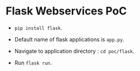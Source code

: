 # Flask Webservices PoC

* `pip install flask`.

* Default name of flask applications is `app.py`.

* Navigate to application directory : `cd poc/flask`.

* Run `flask run`.